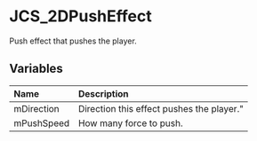 # JCS_2DPushEffect

Push effect that pushes the player.

## Variables

| Name | Description |
|:---|:---|
| mDirection | Direction this effect pushes the player." |
| mPushSpeed | How many force to push. |
